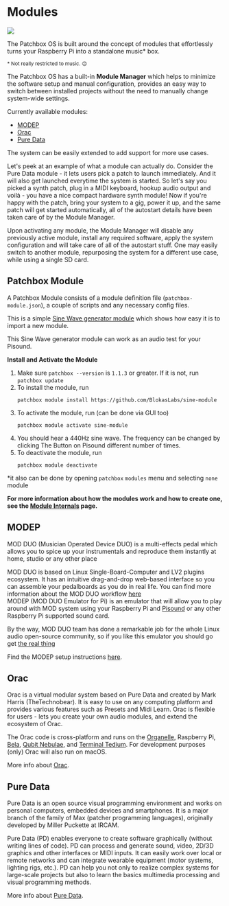 # Modules

![](https://raw.githubusercontent.com/wiki/BlokasLabs/patchbox-os-gen/images/modules.png)

The Patchbox OS is built around the concept of modules that effortlessly turns your Raspberry Pi into a standalone music\* box.


<sup>\* Not really restricted to music. 😉</sup>

The Patchbox OS has a built-in **Module Manager** which helps to minimize the software setup and manual configuration, provides an easy way to switch between installed projects without the need to manually change system-wide settings.

Currently available modules:

- <a href="https://blokas.io/MODEP/" target="_blank">MODEP</a>
- <a href="https://community.blokas.io/t/orac-2-0-for-the-raspberry-pi/1099" target="_blank">Orac</a>
- <a href="https://puredata.info/" target='_blank'>Pure Data</a> 

The system can be easily extended to add support for more use cases.


Let's peek at an example of what a module can actually do. Consider the Pure Data module - it lets users pick a patch to launch immediately. And it will also get launched everytime the system is started.
So let's say you picked a synth patch, plug in a MIDI keyboard, hookup audio output and voilà - you have a nice compact hardware synth module! Now if you're happy with the patch, bring your system to a gig, power it up, and the same patch will get started automatically, all of the autostart details have been taken care of by the Module Manager.

Upon activating any module, the Module Manager will disable any previously active module, install any required software, apply the system configuration and will take care of all of the
autostart stuff. One may easily switch to another module, repurposing the system for a different use case, while using a single SD card.

## Patchbox Module

A Patchbox Module consists of a module definition file (`patchbox-module.json`), a couple of scripts and any necessary config files.

This is a simple <a href="https://github.com/BlokasLabs/sine-module" target='_blank'>Sine Wave generator module</a> which shows how easy it is to import a new module.

This Sine Wave generator module can work as an audio test for your Pisound. 

**Install and Activate the Module**

1. Make sure `patchbox --version` is `1.1.3` or greater. If it is not, run `patchbox update`
2. To install the module, run
    ```
    patchbox module install https://github.com/BlokasLabs/sine-module
    ```
3. To activate the module, run (can be done via GUI too)
    ``` 
    patchbox module activate sine-module
    ```
4. You should hear a 440Hz sine wave. The frequency can be changed by clicking The Button on Pisound different number of times.
5. To deactivate the module, run
    ```
    patchbox module deactivate
    ```

*it also can be done by opening `patchbox` `modules` menu and selecting `none` module   


**For more information about how the modules work and how to create one, see the [Module Internals](Module-Internals.md) page.**


## MODEP

MOD DUO (Musician Operated Device DUO) is a multi-effects pedal which allows you to spice up your instrumentals and reproduce them instantly at home, studio or any other place 

MOD DUO is based on Linux Single-Board-Computer and LV2 plugins ecosystem. It has an intuitive drag-and-drop web-based interface so you can assemble your pedalboards as you do in real life. You can find more information about the MOD DUO workflow <a href="https://www.moddevices.com/products/mod-duo" target='_blank'>here</a>  
MODEP (MOD DUO Emulator for Pi) is an emulator that will allow you to play around with MOD system using your Raspberry Pi and <a href="https://blokas.io/pisound" target='_blank'>Pisound</a> or any other Raspberry Pi supported sound card.

By the way, MOD DUO team has done a remarkable job for the whole Linux audio open-source community, so if you like this emulator you should go get <a href="https://www.moddevices.com/" target='_blank'>the real thing</a> 

Find the MODEP setup instructions <a href="https://blokas.io/modep/docs/Setup/" target='_blank'>here</a>.

## Orac

Orac is a virtual modular system based on Pure Data and created by Mark Harris (TheTechnobear). It is easy to use on any computing platform and provides various features such as Presets and Midi Learn. Orac is flexible for users - lets you create your own audio modules, and extend the ecosystem of Orac.

The Orac code is cross-platform and runs on the <a href="https://www.critterandguitari.com/organelle" target='_blank'>Organelle</a>, Raspberry Pi, <a href="https://bela.io" target='_blank'>Bela</a>, <a href="https://www.qubitelectronix.com/shop/nebulae" target='_blank'>Qubit Nebulae</a>, and <a href="https://github.com/mxmxmx/terminal_tedium" target='_blank'>Terminal Tedium</a>. For development purposes (only) Orac will also run on macOS.

More info about <a href="https://github.com/TheTechnobear/Orac/wiki" target='_blank'>Orac</a>.

## Pure Data

Pure Data is an open source visual programming environment and works on personal computers, embedded devices and smartphones. It is a major branch of the family of Max (patcher programming languages), originally developed by Miller Puckette at IRCAM. 

Pure Data (PD) enables everyone to create software graphically (without writing lines of code). PD can process and generate sound, video, 2D/3D graphics and other interfaces or MIDI inputs. It can easily work over local or remote networks and can integrate wearable equipment (motor systems, lighting rigs, etc.). PD can help you not only to realize complex systems for large-scale projects but also to learn the basics multimedia processing and visual programming methods. 

More info about <a href="https://puredata.info/" target='_blank'>Pure Data</a>.
